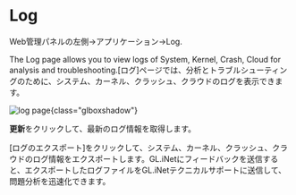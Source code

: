 # Log

Web管理パネルの左側->アプリケーション->Log.

The Log page allows you to view logs of System, Kernel, Crash, Cloud for analysis and troubleshooting.[ログ]ページでは、分析とトラブルシューティングのために、システム、カーネル、クラッシュ、クラウドのログを表示できます。

![log page](https://static.gl-inet.com/docs/router/en/4/tutorials/log/log_system.png){class="glboxshadow"}

**更新**をクリックして、最新のログ情報を取得します。

[ログのエクスポート]をクリックして、システム、カーネル、クラッシュ、クラウドのログ情報をエクスポートします。GL.iNetにフィードバックを送信すると、エクスポートしたログファイルをGL.iNetテクニカルサポートに送信して、問題分析を迅速化できます。
